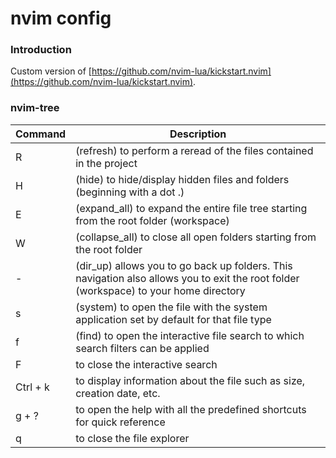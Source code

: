 # nvim config

### Introduction

Custom version of [https://github.com/nvim-lua/kickstart.nvim](https://github.com/nvim-lua/kickstart.nvim).

### nvim-tree

| Command | Description |
| --- | --- |
| R | (refresh) to perform a reread of the files contained in the project |
| H | (hide) to hide/display hidden files and folders (beginning with a dot .) |
| E | (expand_all) to expand the entire file tree starting from the root folder (workspace) |
| W | (collapse_all) to close all open folders starting from the root folder |
| - | (dir_up) allows you to go back up folders. This navigation also allows you to exit the root folder (workspace) to your home directory |
| s | (system) to open the file with the system application set by default for that file type |
| f | (find) to open the interactive file search to which search filters can be applied |
| F | to close the interactive search |
| Ctrl + k | to display information about the file such as size, creation date, etc. |
| g + ? | to open the help with all the predefined shortcuts for quick reference |
| q | to close the file explorer |
